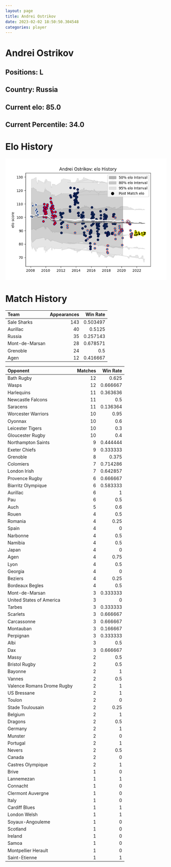 ```yaml
---  
layout: page  
title: Andrei Ostrikov  
date: 2023-02-02 18:50:50.304548  
categories: player  
---
```

# Andrei Ostrikov

## Positions: L

## Country: Russia

## Current elo: 85.0

## Current Percentile: 34.0

# Elo History


![elo history](history_AndreiOstrikov.png)
# Match History


| Team           |   Appearances |   Win Rate |
|:---------------|--------------:|-----------:|
| Sale Sharks    |           143 |   0.503497 |
| Aurillac       |            40 |   0.5125   |
| Russia         |            35 |   0.257143 |
| Mont-de-Marsan |            28 |   0.678571 |
| Grenoble       |            24 |   0.5      |
| Agen           |            12 |   0.416667 |

| Opponent                   |   Matches |   Win Rate |
|:---------------------------|----------:|-----------:|
| Bath Rugby                 |        12 |   0.625    |
| Wasps                      |        12 |   0.666667 |
| Harlequins                 |        11 |   0.363636 |
| Newcastle Falcons          |        11 |   0.5      |
| Saracens                   |        11 |   0.136364 |
| Worcester Warriors         |        10 |   0.95     |
| Oyonnax                    |        10 |   0.6      |
| Leicester Tigers           |        10 |   0.3      |
| Gloucester Rugby           |        10 |   0.4      |
| Northampton Saints         |         9 |   0.444444 |
| Exeter Chiefs              |         9 |   0.333333 |
| Grenoble                   |         8 |   0.375    |
| Colomiers                  |         7 |   0.714286 |
| London Irish               |         7 |   0.642857 |
| Provence Rugby             |         6 |   0.666667 |
| Biarritz Olympique         |         6 |   0.583333 |
| Aurillac                   |         6 |   1        |
| Pau                        |         6 |   0.5      |
| Auch                       |         5 |   0.6      |
| Rouen                      |         4 |   0.5      |
| Romania                    |         4 |   0.25     |
| Spain                      |         4 |   0        |
| Narbonne                   |         4 |   0.5      |
| Namibia                    |         4 |   0.5      |
| Japan                      |         4 |   0        |
| Agen                       |         4 |   0.75     |
| Lyon                       |         4 |   0.5      |
| Georgia                    |         4 |   0        |
| Beziers                    |         4 |   0.25     |
| Bordeaux Begles            |         4 |   0.5      |
| Mont-de-Marsan             |         3 |   0.333333 |
| United States of America   |         3 |   0        |
| Tarbes                     |         3 |   0.333333 |
| Scarlets                   |         3 |   0.666667 |
| Carcassonne                |         3 |   0.666667 |
| Montauban                  |         3 |   0.166667 |
| Perpignan                  |         3 |   0.333333 |
| Albi                       |         3 |   0.5      |
| Dax                        |         3 |   0.666667 |
| Massy                      |         2 |   0.5      |
| Bristol Rugby              |         2 |   0.5      |
| Bayonne                    |         2 |   1        |
| Vannes                     |         2 |   0.5      |
| Valence Romans Drome Rugby |         2 |   1        |
| US Bressane                |         2 |   1        |
| Toulon                     |         2 |   0        |
| Stade Toulousain           |         2 |   0.25     |
| Belgium                    |         2 |   1        |
| Dragons                    |         2 |   0.5      |
| Germany                    |         2 |   1        |
| Munster                    |         2 |   0        |
| Portugal                   |         2 |   1        |
| Nevers                     |         2 |   0.5      |
| Canada                     |         2 |   0        |
| Castres Olympique          |         2 |   1        |
| Brive                      |         1 |   0        |
| Lannemezan                 |         1 |   1        |
| Connacht                   |         1 |   0        |
| Clermont Auvergne          |         1 |   0        |
| Italy                      |         1 |   0        |
| Cardiff Blues              |         1 |   1        |
| London Welsh               |         1 |   1        |
| Soyaux-Angouleme           |         1 |   0        |
| Scotland                   |         1 |   0        |
| Ireland                    |         1 |   0        |
| Samoa                      |         1 |   0        |
| Montpellier Herault        |         1 |   0        |
| Saint-Etienne              |         1 |   1        |